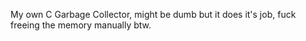 My own C Garbage Collector, might be dumb but it does it's job, fuck freeing the memory manually btw.